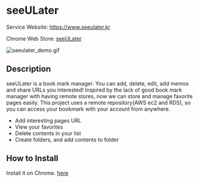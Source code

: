 seeULater
=========

Service Website: https://www.seeulater.kr

Chrome Web Store: [seeULater](https://chrome.google.com/webstore/detail/seeulater/pemilclakldcfcijhimggelacjhkjogp)

![seeulater_demo.gif](https://github.com/jayhyun-hwang/seeULater/blob/main/seeulater_demo_220219.gif)

Description
-----------

seeULater is a book mark manager. You can add, delete, edit, add memos and share URLs you interested!
Inspired by the lack of good book mark manager with having remote stores, now we can store and manage favorite pages easily. This project uses a remote repository(AWS ec2 and RDS), so you can access your bookmark with your account from anywhere.

* Add interesting pages URL
* View your favorites
* Delete contents in your list
* Create folders, and add contents to folder

How to Install
--------------

Install it on Chrome. [here](https://chrome.google.com/webstore/detail/seeulater/pemilclakldcfcijhimggelacjhkjogp/related?hl=ko)
